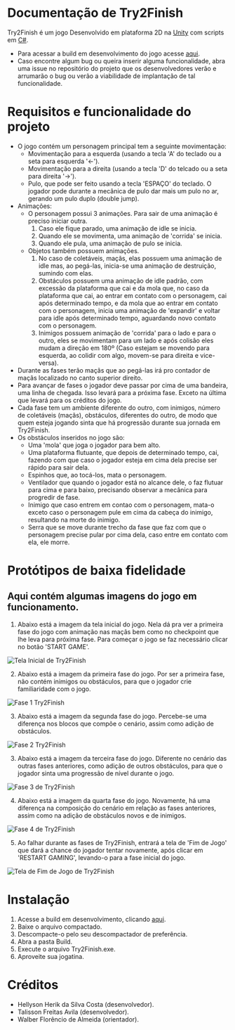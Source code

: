 # Documentação de Try2Finish
Try2Finish é um jogo Desenvolvido em plataforma 2D na [Unity](https://pt.wikipedia.org/wiki/Unity) com scripts em [C#](https://pt.wikipedia.org/wiki/C_Sharp).
- Para acessar a build em desenvolvimento do jogo acesse [aqui](https://github.com/talissonavila/Try2Finish/tree/main).
- Caso encontre algum bug ou queira inserir alguma funcionalidade, abra uma issue no repositório do projeto que os desenvolvedores verão e arrumarão o bug ou verão a viabilidade de implantação de tal funcionalidade.

# Requisitos e funcionalidade do projeto
- O jogo contém um personagem principal tem a seguinte movimentação:
    - Movimentação para a esquerda (usando a tecla 'A' do teclado ou a seta para esquerda '←').
    - Movimentação para a direita (usando a tecla 'D' do telcado ou a seta para direita '→').
    - Pulo, que pode ser feito usando a tecla 'ESPAÇO' do teclado. O jogador pode durante a mecânica de pulo dar mais um pulo no ar, gerando um pulo duplo (double jump).
- Animações:
    - O personagem possui 3 animações. Para sair de uma animação é preciso iniciar outra.
        1. Caso ele fique parado, uma animação de idle se inicia.
        2. Quando ele se movimenta, uma animação de 'corrida' se inicia.
        3. Quando ele pula, uma animação de pulo se inicia.
    - Objetos também possuem animações.
        1. No caso de coletáveis, maçãs, elas possuem uma animação de idle mas, ao pegá-las, inicia-se uma animação de destruição, sumindo com elas.
        2. Obstáculos possuem uma animação de idle padrão, com excessão da plataforma que cai e da mola que, no caso da plataforma que cai, ao entrar em contato com o personagem, cai após determinado tempo, e da mola que ao entrar em contato com o personagem, inicia uma animação de 'expandir' e voltar para idle após determinado tempo, aguardando novo contato com o personagem.
        3. Inimigos possuem animação de 'corrida' para o lado e para o outro, eles se movimentam para um lado e após colisão eles mudam a direção em 180º (Caso estejam se movendo para esquerda, ao colidir com algo, movem-se para direita e vice-versa).
- Durante as fases terão maçãs que ao pegá-las irá pro contador de maçãs localizado no canto superior direito.
- Para avançar de fases o jogador deve passar por cima de uma bandeira, uma linha de chegada. Isso levará para a próxima fase. Exceto na última que levará para os créditos do jogo.
- Cada fase tem um ambiente diferente do outro, com inimigos, número de coletáveis (maçãs), obstáculos, diferentes do outro, de modo que quem esteja jogando sinta que há progressão durante sua jornada em Try2Finish.
- Os obstáculos inseridos no jogo são: 
    - Uma 'mola' que joga o jogador para bem alto.
    - Uma plataforma flutuante, que depois de determinado tempo, cai, fazendo com que caso o jogador esteja em cima dela precise ser rápido para sair dela.
    - Espinhos que, ao tocá-los, mata o personagem.
    - Ventilador que quando o jogador está no alcance dele, o faz flutuar para cima e para baixo, precisando observar a mecânica para progredir de fase.
    - Inimigo que caso entrem em contao com o personagem, mata-o exceto caso o personagem pule em cima da cabeça do inimigo, resultando na morte do inimigo.
    - Serra que se move durante trecho da fase que faz com que o personagem precise pular por cima dela, caso entre em contato com ela, ele morre.

# Protótipos de baixa fidelidade
## **Aqui contém algumas imagens do jogo em funcionamento.**
1. Abaixo está a imagem da tela inicial do jogo. Nela dá pra ver a primeira fase do jogo com animação nas maçãs bem como no checkpoint que lhe leva para próxima fase. Para começar o jogo se faz necessário clicar no botão 'START GAME'.

![Tela Inicial de Try2Finish](https://github.com/talissonavila/Try2Finish/blob/main/images/newgame.png)

2. Abaixo está a imagem da primeira fase do jogo. Por ser a primeira fase, não contém inimigos ou obstáculos, para que o jogador crie familiaridade com o jogo.

![Fase 1 Try2Finish](https://github.com/talissonavila/Try2Finish/blob/main/images/phase1.png)

3. Abaixo está a imagem da segunda fase do jogo. Percebe-se uma diferença nos blocos que compõe o cenário, assim como adição de obstáculos.

![Fase 2 Try2Finish](https://github.com/talissonavila/Try2Finish/blob/main/images/phase2.png)

3. Abaixo está a imagem da terceira fase do jogo. Diferente no cenário das outras fases anteriores, como adição de outros obstáculos, para que o jogador sinta uma progressão de nível durante o jogo.

![Fase 3 de Try2Finish](https://github.com/talissonavila/Try2Finish/blob/main/images/phase3.png)

4. Abaixo está a imagem da quarta fase do jogo. Novamente, há uma diferença na composição do cenário em relação as fases anteriores, assim como na adição de obstáculos novos e de inimigos.

![Fase 4 de Try2Finish](https://github.com/talissonavila/Try2Finish/blob/main/images/phase4.png)

5. Ao falhar durante as fases de Try2Finish, entrará a tela de 'Fim de Jogo' que dará a chance do jogador tentar novamente, após clicar em 'RESTART GAMING', levando-o para a fase inicial do jogo.

![Tela de Fim de Jogo de Try2Finish](https://github.com/talissonavila/Try2Finish/blob/main/images/gameover.png)

# Instalação
1. Acesse a build em desenvolvimento, clicando [aqui](https://github.com/talissonavila/Try2Finish/tree/try2finish_build).
2. Baixe o arquivo compactado.
3. Descompacte-o pelo seu descompactador de preferência.
4. Abra a pasta Build.
5. Execute o arquivo Try2Finish.exe.
6. Aproveite sua jogatina.

# Créditos
- Hellyson Herik da Silva Costa (desenvolvedor).
- Talisson Freitas Avila (desenvolvedor).
- Walber Florêncio de Almeida (orientador).
